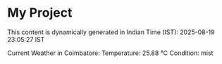 # My Project

This content is dynamically generated in Indian Time (IST): 2025-08-19 23:05:27 IST


Current Weather in Coimbatore:
Temperature: 25.88 °C
Condition: mist
